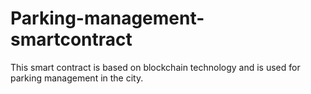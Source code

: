 # Parking-management-smartcontract
This smart contract is based on blockchain technology and is used for parking management in the city.
